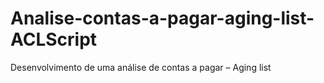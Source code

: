 # Analise-contas-a-pagar-aging-list-ACLScript
Desenvolvimento de uma análise de contas a pagar – Aging list


